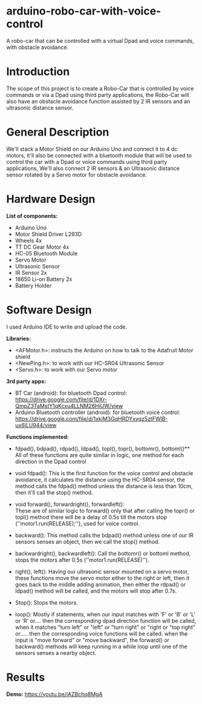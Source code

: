 # arduino-robo-car-with-voice-control
A robo-car that can be controlled with a virtual Dpad and voice commands, with obstacle avoidance.

# Introduction


The scope of this project is to create a Robo-Car that is controlled by voice commands or via a Dpad using third party applications, the Robo-Car will also have an obstacle avoidance function assisted by 2 IR sensors and an ultrasonic distance sensor.
# General Description

We'll stack a Motor Shield on our Arduino Uno and connect it to 4 dc motors, it'll also be connected with a bluetooth module that will be used to control the car with a Dpad or voice commands using third party applications, We'll also connect 2 IR sensors & an Ultrasonic distance sensor rotated by a Servo motor for obstacle avoidance.
 

# Hardware Design

**List of components:**
  * Arduino Uno
  * Motor Shield Driver L293D 
  * Wheels 4x
  * TT DC Gear Motor 4x
  * HC-05 Bluetooth Module
  * Servo Motor
  * Ultrasonic Sensor
  * IR Sensor 2x
  * 18650 Li-on Battery 2x
  * Battery Holder

# Software Design

I used Arduino IDE to write and upload the code.

**Libraries:** 
  * <AFMotor.h>: instructs the Arduino on how to talk to the Adafruit Motor shield
  * <NewPing.h>: to work with our HC-SR04 Ultrasonic Sensor 
  * <Servo.h>: to work with our Servo motor
 
**3rd party apps:**
  * BT Car (android): for bluetooth Dpad control: https://drive.google.com/file/d/1DXr-QmpZ3TaMstY1qKcxu4LLNM26HiUW/view
  * Arduino Bluetooth controller (android): for bluetooth voice control: https://drive.google.com/file/d/1xkiM3GqHRDYxyqz5ztFWlB-ux6jLU944/view

**Functions implemented:** 
- fdpad(), bdpad(), rdpad(), ldpad(), topl(), topr(), bottomr(), bottoml()**
All of these functions are quite similar in logic, one method for each direction in the Dpad control


- void fdpad():
This is the first function for the voice control and obstacle avoidance, it calculates the distance using the HC-SR04 sensor, the method
calls the fdpad() method unless the distance is less than 10cm, then it'll call the stop() method.

- void forward(), forwardright(), forwardleft():  
These are of similar logic to forward() only that after calling the topr() or topl() method there will be a delay of 0.5s till the motors stop   (''motor1.run(RELEASE);''), used for voice control.

- backward():
This method calls the bdpad() method unless one of our IR sensors senses an object, then we call the stop() method.


- backwardright(), backwardleft():
Call the bottomr() or bottoml method, stops the motors after 0.5s (''motor1.run(RELEASE)'').

- right(), left():
Having our ultrasonic sensor mounted on a servo motor, these functions move the servo motor either to the right or left, then it goes back to the middle adding animation, then either the rdpad() or ldpad() method will be called, and the motors will stop after 0.7s.

- Stop():
Stops the motors.
 
- loop():
Mostly if statements, when our input matches with 'F' or 'B' or 'L' or 'R' or.... then the corresponding dpad direction function will be called, when it matches "turn left" or "left" or "turn right" or "right or "top right" or..... then the corresponding voice functions will be called. 
when the input is "move forward" or "move backward", the forward() or backward() methods will keep running in a while loop until one of the sensors senses a nearby object.

# Results
**Demo:** https://youtu.be/iAZBchq8MgA

